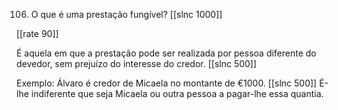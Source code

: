 106. O que é uma prestação fungível?
[[slnc 1000]]

[[rate 90]]

É aquela em que a prestação pode ser realizada por pessoa diferente do devedor, sem prejuízo do interesse do credor.
[[slnc 500]]

Exemplo: Álvaro é credor de Micaela no montante de €1000.
[[slnc 500]]
É-lhe indiferente que seja Micaela ou outra pessoa a pagar-lhe essa quantia.
